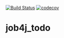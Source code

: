 
[![Build Status](https://travis-ci.com/vovkalexander/job4j_todo.svg?branch=master)](https://travis-ci.com/vovkalexander/job4j_todo)
[![codecov](https://codecov.io/gh/vovkalexander/job4j_todo/branch/master/graph/badge.svg?token=QWORPBV8ZN)](https://codecov.io/gh/vovkalexander/job4j_todo)


# job4j_todo







